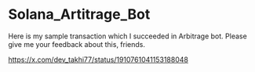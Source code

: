 # Solana_Artitrage_Bot

Here is my sample transaction which I succeeded in Arbitrage bot.
Please give me your feedback about this, friends.

https://x.com/dev_takhi77/status/1910761041153188048
